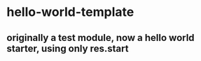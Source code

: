 # hello-world-template
## originally a test module, now a hello world starter, using only res.start
